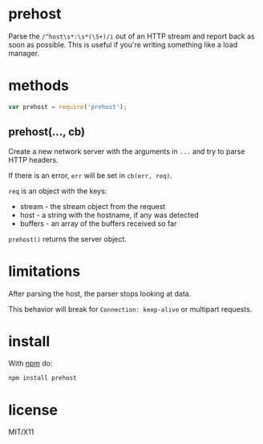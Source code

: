 prehost
=======

Parse the `/^host\s*:\s*(\S+)/i` out of an HTTP stream and report back as soon as
possible. This is useful if you're writing something like a load manager.

methods
=======

````javascript
var prehost = require('prehost');
````

prehost(..., cb)
----------------

Create a new network server with the arguments in `...` and try to parse HTTP
headers.

If there is an error, `err` will be set in `cb(err, req)`.

`req` is an object with the keys:

* stream - the stream object from the request
* host - a string with the hostname, if any was detected
* buffers - an array of the buffers received so far

`prehost()` returns the server object.

limitations
===========

After parsing the host, the parser stops looking at data.

This behavior will break for `Connection: keep-alive` or multipart requests.

install
=======

With [npm](http://npmjs.org) do:

    npm install prehost

license
=======

MIT/X11
